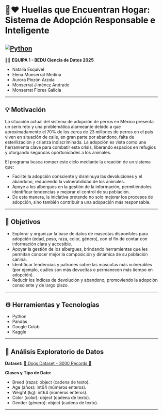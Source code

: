 # 🐾❤️ Huellas que Encuentran Hogar: Sistema de Adopción Responsable e Inteligente
[![Python](https://img.shields.io/badge/python-✓-green)](https://www.npmjs.com/package/peaks.js)
---

 👩‍💻​ **EQUIPA 1 - BEDU Ciencia de Datos 2025** 
* Natalia Esquivel
* Elena Monserrat Medina
* Aurora Pinzón Arzola
* Monserrat Jiménez Andrade
* Monserrat Flores Galicia
  
---

## 💡 Motivación

La situación actual del sistema de adopción de perros en México presenta un serio reto y una problemática alarmeante debido a que aproximadamente el 70% de los cerca de 23 millones de perros en el país viven en situación de calle, en gran parte por abandono, falta de esterilización y crianza indiscriminada. La adopción es vista como una herramienta clave para combatir esta crisis, liberando espacios en refugios y otorgando segundas oportunidades a los animales. 

El programa busca romper este ciclo mediante la creación de un sistema que:

* Facilite la adopción consciente y disminuya las devoluciones y el abandono, reduciendo la vulnerabilidad de los animales.
* Apoye a los albergues en la gestión de la información, permitiéndoles identificar tendencias y mejorar el control de su población.
* De esta manera, la iniciativa pretende no solo mejorar los procesos de adopción, sino también contribuir a una adopación más responsable.
  
---

## 🎯 Objetivos 

* Explorar y organizar la base de datos de mascotas disponibles para adopción (edad, peso, raza, color, género), con el fin de contar con información clara y accesible.
* Apoyar la gestión de los albergues, brindando herramientas que les permitan conocer mejor la composición y dinámica de su población canina.
* Identificar tendencias y patrones sobre las mascotas más vulnerables (por ejemplo, cuáles son más devueltas o permanecen más tiempo en adopción).
* Reducir los índices de devolución y abandono, promoviendo la adopción consciente y de largo plazo.


---

## ⚙️ Herramientas y Tecnologías 

* Python
* Pandas
* Google Colab
* Kaggle

---

## 🔎 Análisis Exploratorio de Datos

**Dataset:** [🐶 Dogs Dataset - 3000 Records 🐾](https://www.kaggle.com/datasets/waqi786/dogs-dataset-3000-records)

**Clases y Tipo de Dato:** 
* Breed (raza): object (cadena de texto).
* Age (años): int64 (números enteros).
* Weight (kg): int64 (números enteros).
* Color (color): object (cadena de texto).
* Gender (género): object (cadena de texto).




---

